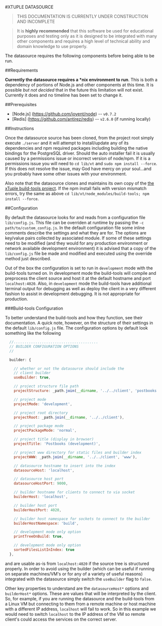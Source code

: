 #XTUPLE DATASOURCE

> THIS DOCUMENTATION IS CURRENTLY UNDER CONSTRUCTION AND INCOMPLETE

> It is __highly recommended__ that this software be used for educational purposes and testing only as it is designed to be integrated with many other components and requires a high level of technical ability and domain knowledge to use properly.

The datasource requires the following components before being able to be run.

##Requirements

__Currently the datasource requires a *nix environment to run__. This is both a dependency of portions of Node.js and other components at this time. It is possible _but not decided_ that in the future this limitation will not exist. Currently it does and no timeline has been set to change it.

##Prerequisites

* [Node.js] (https://github.com/joyent/node) -- `v0.7.2`
* [Redis] (https://github.com/antirez/redis) -- `v2.6.0` (if running locally)

##Instructions  
  
Once the datasource source has been cloned, from the project root simply execute `./server` and it will attempt to install/update any of its dependencies and npm required packages including building the native bindings for the PostgreSQL driver. Should the auto installer fail it is usually caused by a permissions issue or incorrect version of node/npm. If it is a permissions issue you will need to `cd lib/xt` and `sudo npm install --force`. If this does not resolve the issue, may God have mercy on your soul...and you probably have some other issues with your environment.   

Also note that the datasource clones and maintains its own copy of the [the xTuple build-tools project](https://github.com/xtuple/build-tools). If the npm install fails with version mismatch errors, try the same as above `cd lib/xt/node_modules/build-tools; npm install --force`.

##Configuration

By default the datasource looks for and reads from a configuration file `lib/config.js`. This file can be overriden at runtime by passing the `-c path/to/custom_config.js`. In the default configuration file some inline comments describe the settings and what they are for. The options are key/value pairs collected by associated module. If some of these settings need to be modified (and they would for any production environment or network available development environment) it is advised that a copy of the `lib/config.js` file be made and modified and executed using the override method just described.   

Out of the box the configuration is set to run in `development` mode with the build-tools turned on. In development mode the build-tools will compile and preprocess the client source and host it at the default hostname and port `localhost:4020`. Also, in `development` mode the build-tools have additional terminal output for debugging as well as deploy the client in a very different fashion to assist in development debugging. It is not appropriate for production.  

###Build-tools Configuration

To better understand the build-tools and how they function, see their documentation. A quick note, however, on the structure of their settings in the default `lib/config.js` file. The configuration options by default look something like the following

```javascript
  //.......................................
  // BUILDER CONFIGURATION OPTIONS
  //

  builder: {

    // whether or not the datasource should include the
    // client builder
    useBuilder: true,

    // project structure file path
    projectStructure: _path.join(__dirname, '../../client', 'postbooks.json'),

    // project mode
    projectMode: 'development',

    // project root directory
    projectRoot: _path.join(__dirname, '../../client'),

    // project package mode
    projectPackageMode: 'normal',

    // project title (display in browser)
    projectTitle: 'Postbooks (development)',

    // project www directory for static files and builder index
    projectWWW: _path.join(__dirname, '../../client', 'www'),

    // datasource hostname to insert into the index
    datasourceHost: 'localhost',

    // datasource host port
    datasourceHostPort: 9000,

    // builder hostname for clients to connect to via socket
    builderHost: 'localhost',

    // builder host port
    builderHostPort: 4020,

    // builder host namespace for sockets to connect to the builder
    builderHostNamespace: 'build',

    // development mode only option
    printTreeOnBuild: true,

    // development mode only option
    sortedFilesListInIndex: true
  },
```

and are usable as-is from `localhost:4020` if the source tree is structured properly. In order to avoid using the builder (which can be useful if running on separate machines/VM's or for any of a variety of useful reasons) integrated with the datasource simply switch the `useBuilder` flag to `false`.   

Other key properties to understand are the `datasourceHost*` options and `builderHost*` options. These are values that will be interpreted by the client. So, for example, if you are running the datasource and the build-tools from a Linux VM but connecting to them from a remote machine or host machine with a different IP address, `localhost` will fail to work. So in this example we would need to switch `localhost` to the IP address of the VM so remote client's could access the services on the correct server. 